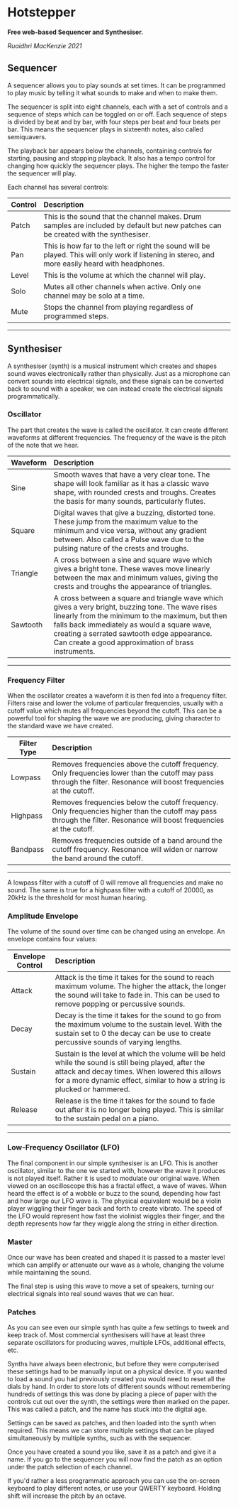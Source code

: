 # Hotstepper

**Free web-based Sequencer and Synthesiser.**

_Ruaidhri MacKenzie 2021_

## Sequencer

A sequencer allows you to play sounds at set times. It can be programmed to play music by telling it what sounds to make and when to make them.

The sequencer is split into eight channels, each with a set of controls and a sequence of steps which can be toggled on or off. Each sequence of steps is divided by beat and by bar, with four steps per beat and four beats per bar. This means the sequencer plays in sixteenth notes, also called semiquavers.

The playback bar appears below the channels, containing controls for starting, pausing and stopping playback. It also has a tempo control for changing how quickly the sequencer plays. The higher the tempo the faster the sequencer will play.

Each channel has several controls:

| Control | Description                                                                                                                                       |
| ------- | :------------------------------------------------------------------------------------------------------------------------------------------------ |
| Patch   | This is the sound that the channel makes. Drum samples are included by default but new patches can be created with the synthesiser.               |
| Pan     | This is how far to the left or right the sound will be played. This will only work if listening in stereo, and more easily heard with headphones. |
| Level   | This is the volume at which the channel will play.                                                                                                |
| Solo    | Mutes all other channels when active. Only one channel may be solo at a time.                                                                     |
| Mute    | Stops the channel from playing regardless of programmed steps.                                                                                    |

---

## Synthesiser

A synthesiser (synth) is a musical instrument which creates and shapes sound waves electronically rather than physically. Just as a microphone can convert sounds into electrical signals, and these signals can be converted back to sound with a speaker, we can instead create the electrical signals programmatically.

### Oscillator

The part that creates the wave is called the oscillator. It can create different waveforms at different frequencies. The frequency of the wave is the pitch of the note that we hear.

| Waveform | Description                                                                                                                                                                                                                                                                                              |
| -------- | :------------------------------------------------------------------------------------------------------------------------------------------------------------------------------------------------------------------------------------------------------------------------------------------------------- |
| Sine     | Smooth waves that have a very clear tone. The shape will look familiar as it has a classic wave shape, with rounded crests and troughs. Creates the basis for many sounds, particularly flutes.                                                                                                          |
| Square   | Digital waves that give a buzzing, distorted tone. These jump from the maximum value to the minimum and vice versa, without any gradient between. Also called a Pulse wave due to the pulsing nature of the crests and troughs.                                                                          |
| Triangle | A cross between a sine and square wave which gives a bright tone. These waves move linearly between the max and minimum values, giving the crests and troughs the appearance of triangles.                                                                                                               |
| Sawtooth | A cross between a square and triangle wave which gives a very bright, buzzing tone. The wave rises linearly from the minimum to the maximum, but then falls back immediately as would a square wave, creating a serrated sawtooth edge appearance. Can create a good approximation of brass instruments. |

---

### Frequency Filter

When the oscillator creates a waveform it is then fed into a frequency filter. Filters raise and lower the volume of particular frequencies, usually with a cutoff value which mutes all frequencies beyond the cutoff. This can be a powerful tool for shaping the wave we are producing, giving character to the standard wave we have created.

| Filter Type | Description                                                                                                                                                          |
| ----------- | :------------------------------------------------------------------------------------------------------------------------------------------------------------------- |
| Lowpass     | Removes frequencies above the cutoff frequency. Only frequencies lower than the cutoff may pass through the filter. Resonance will boost frequencies at the cutoff.  |
| Highpass    | Removes frequencies below the cutoff frequency. Only frequencies higher than the cutoff may pass through the filter. Resonance will boost frequencies at the cutoff. |
| Bandpass    | Removes frequencies outside of a band around the cutoff frequency. Resonance will widen or narrow the band around the cutoff.                                        |

---

A lowpass filter with a cutoff of 0 will remove all frequencies and make no sound. The same is true for a highpass filter with a cutoff of 20000, as 20kHz is the threshold for most human hearing.

### Amplitude Envelope

The volume of the sound over time can be changed using an envelope. An envelope contains four values:

| Envelope Control | Description                                                                                                                                                                                                                        |
| ---------------- | :--------------------------------------------------------------------------------------------------------------------------------------------------------------------------------------------------------------------------------- |
| Attack           | Attack is the time it takes for the sound to reach maximum volume. The higher the attack, the longer the sound will take to fade in. This can be used to remove popping or percussive sounds.                                      |
| Decay            | Decay is the time it takes for the sound to go from the maximum volume to the sustain level. With the sustain set to 0 the decay can be use to create percussive sounds of varying lengths.                                        |
| Sustain          | Sustain is the level at which the volume will be held while the sound is still being played, after the attack and decay times. When lowered this allows for a more dynamic effect, similar to how a string is plucked or hammered. |
| Release          | Release is the time it takes for the sound to fade out after it is no longer being played. This is similar to the sustain pedal on a piano.                                                                                        |

---

### Low-Frequency Oscillator (LFO)

The final component in our simple synthesiser is an LFO. This is another oscillator, similar to the one we started with, however the wave it produces is not played itself. Rather it is used to modulate our original wave. When viewed on an oscilloscope this has a fractal effect, a wave of waves. When heard the effect is of a wobble or buzz to the sound, depending how fast and how large our LFO wave is. The physical equivalent would be a violin player wiggling their finger back and forth to create vibrato. The speed of the LFO would represent how fast the violinist wiggles their finger, and the depth represents how far they wiggle along the string in either direction.

### Master

Once our wave has been created and shaped it is passed to a master level which can amplify or attenuate our wave as a whole, changing the volume while maintaining the sound.

The final step is using this wave to move a set of speakers, turning our electrical signals into real sound waves that we can hear.

### Patches

As you can see even our simple synth has quite a few settings to tweek and keep track of. Most commercial synthesisers will have at least three separate oscillators for producing waves, multiple LFOs, additional effects, etc.

Synths have always been electronic, but before they were computerised these settings had to be manually input on a physical device. If you wanted to load a sound you had previously created you would need to reset all the dials by hand. In order to store lots of different sounds without remembering hundreds of settings this was done by placing a piece of paper with the controls cut out over the synth, the settings were then marked on the paper. This was called a patch, and the name has stuck into the digital age.

Settings can be saved as patches, and then loaded into the synth when required. This means we can store multiple settings that can be played simultaneously by multiple synths, such as with the sequencer.

Once you have created a sound you like, save it as a patch and give it a name. If you go to the sequencer you will now find the patch as an option under the patch selection of each channel.

If you'd rather a less programmatic approach you can use the on-screen keyboard to play different notes, or use your QWERTY keyboard. Holding shift will increase the pitch by an octave.
